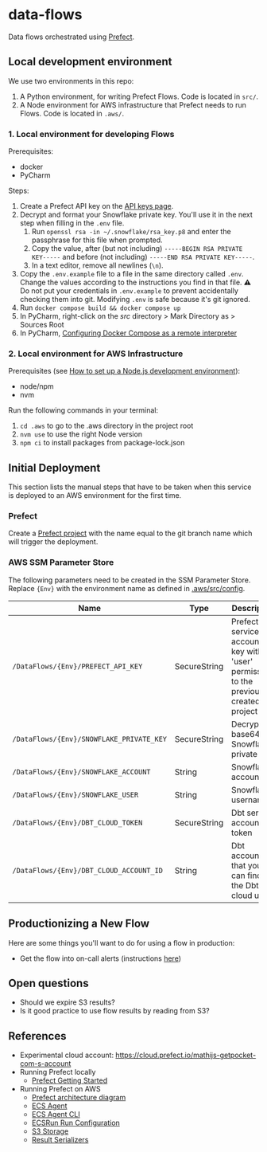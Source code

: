 # data-flows
Data flows orchestrated using [Prefect](https://prefect.io).

## Local development environment
We use two environments in this repo:
1. A Python environment, for writing Prefect Flows. Code is located in `src/`.
2. A Node environment for AWS infrastructure that Prefect needs to run Flows. Code is located in `.aws/`.

### 1. Local environment for developing Flows
Prerequisites:
- docker
- PyCharm

Steps:
1. Create a Prefect API key on the [API keys page](https://cloud.prefect.io/user/keys).
2. Decrypt and format your Snowflake private key. You'll use it in the next step when filling in the `.env` file.
   1. Run `openssl rsa -in ~/.snowflake/rsa_key.p8` and enter the passphrase for this file when prompted.
   2. Copy the value, after (but not including) `-----BEGIN RSA PRIVATE KEY-----` and before (not including) `-----END RSA PRIVATE KEY-----`.
   3. In a text editor, remove all newlines (`\n`).
3. Copy the `.env.example` file to a file in the same directory called `.env`. Change the values according to the instructions you find in that file. :warning: Do not put your credentials in `.env.example` to prevent accidentally checking them into git. Modifying `.env` is safe because it's git ignored.
4. Run `docker compose build && docker compose up`
5. In PyCharm, right-click on the _src_ directory > Mark Directory as > Sources Root
6. In PyCharm, [Configuring Docker Compose as a remote interpreter](https://www.jetbrains.com/help/pycharm/using-docker-compose-as-a-remote-interpreter.html#docker-compose-remote)

### 2. Local environment for AWS Infrastructure
Prerequisites (see [How to set up a Node.js development environment](https://getpocket.atlassian.net/wiki/spaces/PE/pages/2230321181/How+to+set+up+a+Node.js+development+environment)):
- node/npm
- nvm

Run the following commands in your terminal:
1. `cd .aws` to go to the .aws directory in the project root
2. `nvm use` to use the right Node version
3. `npm ci` to install packages from package-lock.json

## Initial Deployment
This section lists the manual steps that have to be taken
when this service is deployed to an AWS environment for the first time. 

### Prefect
Create a [Prefect project](https://docs.prefect.io/orchestration/concepts/projects.html)
with the name equal to the git branch name which will trigger the deployment.

### AWS SSM Parameter Store
The following parameters need to be created in the SSM Parameter Store.
Replace `{Env}` with the environment name as defined in
[.aws/src/config](https://github.com/Pocket/data-flows/blob/main/.aws/src/config/index.ts).

| Name                                             | Type         | Description                                                                                |
|--------------------------------------------------|--------------|--------------------------------------------------------------------------------------------|
| `/DataFlows/{Env}/PREFECT_API_KEY`       | SecureString | Prefect service account API key with 'user' permissions to the  previously created project |
| `/DataFlows/{Env}/SNOWFLAKE_PRIVATE_KEY` | SecureString | Decrypted base64 Snowflake private key                                                     |
| `/DataFlows/{Env}/SNOWFLAKE_ACCOUNT`     | String       | Snowflake account id                                                                       |
| `/DataFlows/{Env}/SNOWFLAKE_USER`        | String       | Snowflake username                                                                         |
| `/DataFlows/{Env}/DBT_CLOUD_TOKEN`       | SecureString | Dbt service account token                                                                  |
| `/DataFlows/{Env}/DBT_CLOUD_ACCOUNT_ID`  | String       | Dbt account id that you can find in the Dbt cloud url                                      |

## Productionizing a New Flow

Here are some things you'll want to do for using a flow in production:
- Get the flow into on-call alerts (instructions [here](https://github.com/Pocket/data-flows/wiki/Getting-a-new-Flow-into-On-Call-Alerts))

## Open questions
- Should we expire S3 results?
- Is it good practice to use flow results by reading from S3?

## References
- Experimental cloud account: https://cloud.prefect.io/mathijs-getpocket-com-s-account
- Running Prefect locally
  - [Prefect Getting Started](https://docs.prefect.io/orchestration/getting-started/quick-start.html)
- Running Prefect on AWS
  - [Prefect architecture diagram](https://docs.prefect.io/orchestration/#architecture-overview) 
  - [ECS Agent](https://docs.prefect.io/orchestration/agents/ecs.html#running-ecs-agent-in-production)
  - [ECS Agent CLI](https://docs.prefect.io/api/latest/cli/agent.html#ecs-start)
  - [ECSRun Run Configuration](https://docs.prefect.io/api/latest/run_configs.html#ecsrun)
  - [S3 Storage](https://docs.prefect.io/api/latest/storage.html#s3)
  - [Result Serializers](https://docs.prefect.io/api/latest/engine/serializers.html#serializer)
